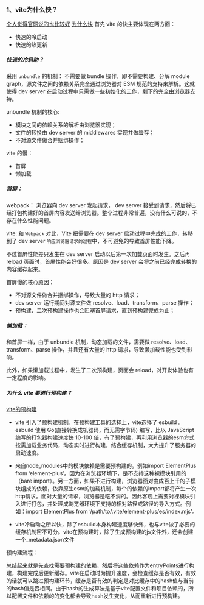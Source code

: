 ### 1、vite为什么快？
[个人觉得官网说的也比较好](https://cn.vitejs.dev/guide/why.html)
[为什么快](https://mp.weixin.qq.com/s/HGnJg24Zk2hGdvnvPBWt-g)
首先 vite 的快主要体现在两方面：
- 快速的冷启动
- 快速的热更新

##### 快速的冷启动？
采用 `unbundle` 的机制： 不需要做 bundle 操作，即不需要构建、分解 module graph，源文件之间的依赖关系完全通过浏览器对 ESM 规范的支持来解析。这就使得 dev server 在启动过程中只需做一些初始化的工作，剩下的完全由浏览器支持。

unbundle 机制的核心:
- 模块之间的依赖关系的解析由浏览器实现；
- 文件的转换由 dev server 的 middlewares 实现并做缓存；
- 不对源文件做合并捆绑操作；



vite 的慢：
- 首屏
- 懒加载

##### 首屏：
webpack：
  浏览器向 dev server 发起请求， dev server 接受到请求，然后将已经打包构建好的首屏内容发送给浏览器。整个过程非常普遍，没有什么可说的，不存在什么性能问题。

vite:
  和 `Webpack` 对比，Vite 把需要在 dev server 启动过程中完成的工作，转移到了 dev server `响应浏览器请求的过程`中，不可避免的导致首屏性能下降。

  不过首屏性能差只发生在 dev server 启动以后第一次加载页面时发生。之后再 reload 页面时，首屏性能会好很多。原因是 dev server 会将之前已经完成转换的内容缓存起来。

首屏慢的核心原因：
  - 不对源文件做合并捆绑操作，导致大量的 http 请求；
  - dev server 运行期间对源文件做 resolve、load、transform、parse 操作；
  - 预构建、二次预构建操作也会阻塞首屏请求，直到预构建完成为止；

##### 懒加载：
和首屏一样，由于 unbundle 机制，动态加载的文件，需要做 resolve、load、transform、parse 操作，并且还有大量的 http 请求，导致懒加载性能也受到影响。

此外，如果懒加载过程中，发生了二次预构建，页面会 reload，对开发体验也有一定程度的影响。


##### 为什么 vite 要进行预构建？
[vite的预构建](https://blog.csdn.net/CRMEB/article/details/123750395)
- vite 引入了预构建机制。在预构建工具的选择上，vite选择了 esbuild 。esbuild 使用 Go(直接转换成机器码，而无需字节码) 编写，比以 JavaScript 编写的打包器构建速度快 10-100 倍，有了预构建，再利用浏览器的esm方式按需加载业务代码，动态实时进行构建，结合缓存机制，大大提升了服务器的启动速度。

- 来自node_modules中的模块依赖是需要预构建的。例如import ElementPlus from ‘element-plus’。因为在浏览器环境下，是不支持这种裸模块引用的（bare import）。另一方面，如果不进行构建，浏览器面对由成百上千的子模块组成的依赖，依靠原生esm的加载机制，每个的依赖的import都将产生一次http请求。面对大量的请求，浏览器是吃不消的。因此客观上需要对裸模块引入进行打包，并处理成浏览器环境下支持的相对路径或路径的导入方式。例如：import ElementPlus from ‘/path/to/.vite/element-plus/es/index.mjs’。

- vite冷启动之所以快，除了esbuild本身构建速度够快外，也与vite做了必要的缓存机制密不可分。vite在预构建时，除了生成预构建的js文件外，还会创建一个_metadata.json文件


预构建流程：

总结起来就是先查找需要预构建的依赖，然后将这些依赖作为entryPoints进行构建，构建完成后更新缓存。vite在启动时为提升速度，会检查缓存是否有效，有效的话就可以跳过预构建环节，缓存是否有效的判定是对比缓存中的hash值与当前的hash值是否相同。由于hash的生成算法是基于vite配置文件和项目依赖的，所以配置文件和依赖的的变化都会导致hash发生变化，从而重新进行预构建。
